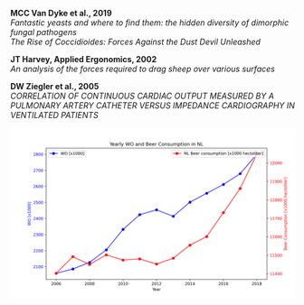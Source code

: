 **MCC Van Dyke et al., 2019**  
    *Fantastic yeasts and where to find them: the hidden diversity of dimorphic fungal pathogens*  
    *The Rise of Coccidioides: Forces Against the Dust Devil Unleashed*

**JT Harvey, Applied Ergonomics, 2002**  
    *An analysis of the forces required to drag sheep over various surfaces*

**DW Ziegler et al., 2005**  
    *CORRELATION OF CONTINUOUS CARDIAC OUTPUT MEASURED BY A PULMONARY ARTERY CATHETER VERSUS IMPEDANCE CARDIOGRAPHY IN VENTILATED PATIENTS*

![Yearly WO and Beer Consumption in NL](Yearly%20WO%20and%20Beer%20Consumption%20in%20NL.png)
